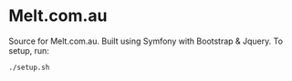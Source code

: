 Melt.com.au
===========

Source for Melt.com.au. Built using Symfony with Bootstrap & Jquery. To setup, run:

    ./setup.sh

